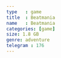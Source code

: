 ```yaml
---
type   : game
title  : Beatmania
name   : Beatmania
categories: [game]
size: 1.8 GB
genre: adventure
telegram : 176
---
```


